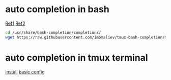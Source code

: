 ---
---

# auto completion in bash
[Ref1](https://russellparker.me/post/2018/02/16/tmux-bash-autocomplete/)
[Ref2](https://unix.stackexchange.com/questions/604554/what-allows-bash-to-autocomplete-tmux-sub-commands)

```bash
cd /usr/share/bash-completion/completions/
wget https://raw.githubusercontent.com/imomaliev/tmux-bash-completion/master/completions/tmux
```


# auto completion in tmux terminal
[install](https://tmux.reconquest.io/)
[basic config](https://tmux.reconquest.io/docs)